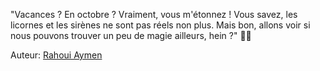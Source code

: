 "Vacances ? En octobre ? Vraiment, vous m'étonnez ! Vous savez, les licornes et les sirènes ne sont pas réels non plus. Mais bon, allons voir si nous pouvons trouver un peu de magie ailleurs, hein ?" 🌈🦄

Auteur: [Rahoui Aymen](github.com/aymenrahoui)
